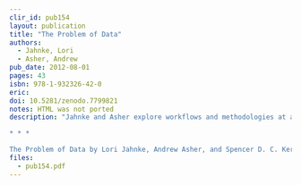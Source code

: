 ```yaml
---
clir_id: pub154
layout: publication
title: "The Problem of Data"
authors: 
  - Jahnke, Lori 
  - Asher, Andrew 
pub_date: 2012-08-01
pages: 43
isbn: 978-1-932326-42-0
eric:
doi: 10.5281/zenodo.7799821
notes: HTML was not ported
description: "Jahnke and Asher explore workflows and methodologies at a variety of academic data curation sites, and Keralis delves into the academic milieu of library and information schools that offer instruction in data curation. Their conclusions point to the urgent need for a reliable and increasingly sophisticated professional cohort to support data-intensive research in our colleges, universities, and research centers.

* * *

The Problem of Data by Lori Jahnke, Andrew Asher, and Spencer D. C. Keralis, with an introduction by Charles Henry is licensed under a [Creative Commons Attribution-NonCommercial-ShareAlike 3.0 Unported License](https://creativecommons.org/licenses/by-nc-sa/3.0/)."
files:
  - pub154.pdf
---
```

